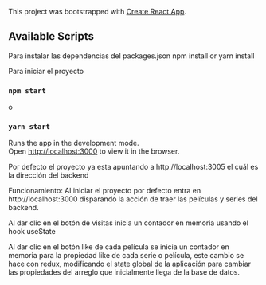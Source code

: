This project was bootstrapped with [Create React App](https://github.com/facebook/create-react-app).

## Available Scripts

Para instalar las dependencias del packages.json
npm install or yarn install

Para iniciar el proyecto
### `npm start`
o
### `yarn start`

Runs the app in the development mode.<br />
Open [http://localhost:3000](http://localhost:3000) to view it in the browser.

Por defecto el proyecto ya esta apuntando a http://localhost:3005 el cuál es la dirección del backend

Funcionamiento:
Al iniciar el proyecto por defecto entra en http://localhost:3000 disparando la acción de traer las películas y series del backend.

Al dar clic en el botón de visitas inicia un contador en memoria usando el hook useState

Al dar clic en el botón like de cada película se inicia un contador en memoria para la propiedad like de cada serie o película, este cambio se hace con redux, modificando el state global de la aplicación para cambiar las propiedades del arreglo que inicialmente llega de la base de datos.